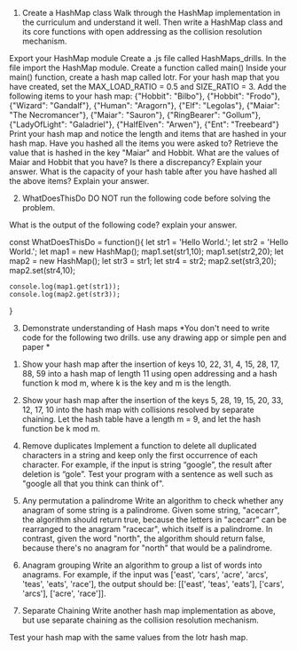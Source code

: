1. Create a HashMap class
Walk through the HashMap implementation in the curriculum and understand it well. Then write a HashMap class and its core functions with open addressing as the collision resolution mechanism.

Export your HashMap module
Create a .js file called HashMaps_drills. In the file import the HashMap module. Create a function called main()
Inside your main() function, create a hash map called lotr.
For your hash map that you have created, set the MAX_LOAD_RATIO = 0.5 and SIZE_RATIO = 3.
Add the following items to your hash map: {"Hobbit": "Bilbo"}, {"Hobbit": "Frodo"},
{"Wizard": "Gandalf"}, {"Human": "Aragorn"}, {"Elf": "Legolas"}, {"Maiar": "The Necromancer"},
{"Maiar": "Sauron"}, {"RingBearer": "Gollum"}, {"LadyOfLight": "Galadriel"}, {"HalfElven": "Arwen"},
{"Ent": "Treebeard"}
Print your hash map and notice the length and items that are hashed in your hash map. Have you hashed all the items you were asked to?
Retrieve the value that is hashed in the key "Maiar" and Hobbit.
What are the values of Maiar and Hobbit that you have? Is there a discrepancy? Explain your answer.
What is the capacity of your hash table after you have hashed all the above items? Explain your answer.


2. WhatDoesThisDo
DO NOT run the following code before solving the problem.

What is the output of the following code? explain your answer.

const WhatDoesThisDo = function(){
    let str1 = 'Hello World.';
    let str2 = 'Hello World.';
    let map1 = new HashMap();
    map1.set(str1,10);
    map1.set(str2,20);
    let map2 = new HashMap();
    let str3 = str1;
    let str4 = str2;
    map2.set(str3,20);
    map2.set(str4,10);

    console.log(map1.get(str1));
    console.log(map2.get(str3));
}


3. Demonstrate understanding of Hash maps
*You don't need to write code for the following two drills. use any drawing app or simple pen and paper *

1) Show your hash map after the insertion of keys 10, 22, 31, 4, 15, 28, 17, 88, 59 into a hash map of length 11 using open addressing and a hash function k mod m, where k is the key and m is the length.

2) Show your hash map after the insertion of the keys 5, 28, 19, 15, 20, 33, 12, 17, 10 into the hash map with collisions resolved by separate chaining. Let the hash table have a length m = 9, and let the hash function be k mod m.


4. Remove duplicates
Implement a function to delete all duplicated characters in a string and keep only the first occurrence of each character. For example, if the input is string “google”, the result after deletion is “gole”. Test your program with a sentence as well such as "google all that you think can think of".


5. Any permutation a palindrome
Write an algorithm to check whether any anagram of some string is a palindrome. Given some string, "acecarr", the algorithm should return true, because the letters in "acecarr" can be rearranged to the anagram "racecar", which itself is a palindrome. In contrast, given the word "north", the algorithm should return false, because there's no anagram for "north" that would be a palindrome.


6. Anagram grouping
Write an algorithm to group a list of words into anagrams. For example, if the input was ['east', 'cars', 'acre', 'arcs', 'teas', 'eats', 'race'], the output should be: [['east', 'teas', 'eats'], ['cars', 'arcs'], ['acre', 'race']].


7. Separate Chaining
Write another hash map implementation as above, but use separate chaining as the collision resolution mechanism.

Test your hash map with the same values from the lotr hash map.